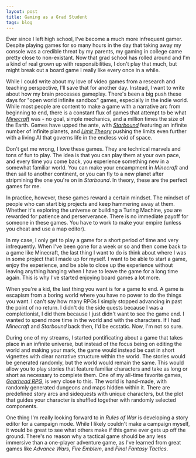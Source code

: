 ```yaml
---
layout: post
title: Gaming as a Grad Student
tags: blog
---
```

Ever since I left high school, I've become a much more infrequent gamer. Despite
playing games for so many hours in the day that taking away my console was a
credible threat by my parents, my gaming in college came pretty close to
non-existant. Now that grad school has rolled around and I'm a kind of real
grown up with responsibilities, I don't play that much, but might break out a
board game I really like every once in a while.

While I could write about my love of video games from a research and teaching
perspective, I'll save that for another day. Instead, I want to write about how
my brain processes gameplay. There's been a big push these days for "open world
infinite sandbox" games, especially in the indie world. While most people are
content to make a game with a narrative arc from beginning to end, there is a
constant flux of games that attempt to be what *[Minecraft][]* was - no goal,
simple mechanics, and a million times the size of the Earth. Games have upped
the ante, with *[Starbound][]* featuring an infinite number of infinite planets,
and *[Limit Theory][]* pushing the limits even further with a living AI that
governs life in the endless void of space.

Don't get me wrong, I love these games. They are technical marvels and tons of
fun to play. The idea is that you can play them at your own pace, and every time
you come back, you experience something new in a somewhat familiar world. You
can make your encampment in *Minecraft* and then sail to another continent, or
you can fly to a new planet after stripmining the one you're on in *Starbound*.
In theory, these are the perfect games for me.

In practice, however, these games reward a certain mindset. The mindset of people
who can start big projects and keep hammering away at them. Whether it's
exploring the universe or building a Turing Machine, you are rewarded for
patience and perserverance. There is no immediate payoff for someone in these
games. You have to work to make your empire (unless you cheat and use a map
editor).

In my case, I only get to play a game for a short period of time and very
infrequently. When I've been gone for a week or so and then come back to a
game like Minecraft, the last thing I want to do is think about where I was in
some project that I made up for myself. I want to be able to start a game,
enjoy the experience, and be able to close up the experience without leaving
anything hanging when I have to leave the game for a long time again. This is
why I've started enjoying board games a lot more.

When you're a kid, the last thing you want is for a game to end. A game is
escapism from a boring world where you have no power to do the things you want.
I can't say how many RPGs I simply stopped advancing in past the point of no
return. I didn't do the side quests because I was a completionist, I did them
because I just didn't want to see the game end. I wanted to spend more time in
the world and with the characters. If I had *Minecraft* and *Starbound* back
then, I'd be ecstatic. Now, I'm not so sure.

During one of my streams, I started pontificating about a game that takes place
in an infinite universe, but instead of the focus being on editing the world and
making your mark, the game would instead be cast in short vignettes with clear
narrative structure within the world. The stories would be generated randomly,
but the world would remain the same. This would allow you to play stories that
feature familiar characters and take as long or short as necessary to complete
them. One of my all-time favorite games, *[Gearhead RPG][]*, is very close to
this. The world is hand-made, with randomly generated dungeons and maps hidden
within it. There are predefined story arcs and sidequests with unique characters,
but the plot that guides your character is shuffled together with randomly
selected components.

One thing I'm really looking forward to in *Rules of War* is developing a story
editor for a campaign mode. While I likely couldn't make a campaign myself, it
would be great to see what others make if this game ever gets up off the ground.
There's no reason why a tactical game should be any less immersive than a
one-player adventure game, as I've learned from great games like *Advance Wars*,
*Fire Emblem*, and *Final Fantasy Tactics*.


[Minecraft]: http://minecraft.net
[Starbound]: http://playstarbound.com
[Limit Theory]: http://ltheory.com
[Gearhead RPG]: http://gearheadrpg.com

